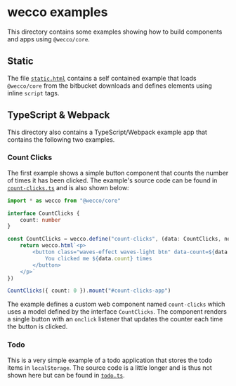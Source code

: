 # wecco examples

This directory contains some examples showing how to build components and apps using `@wecco/core`.

## Static

The file [`static.html`](./static.html) contains a self contained example that loads `@wecco/core` from the bitbucket downloads and defines elements using inline `script` tags.

## TypeScript & Webpack

This directory also contains a TypeScript/Webpack example app that contains the following two examples.

### Count Clicks

The first example shows a simple button component that counts the number of times it has been clicked. The example's source code can be found in [`count-clicks.ts`](./count-clicks.ts) and is also shown below:

```typescript
import * as wecco from "@wecco/core"

interface CountClicks {
    count: number
}

const CountClicks = wecco.define("count-clicks", (data: CountClicks, notifyUpdate) => {
    return wecco.html`<p>
        <button class="waves-effect waves-light btn" data-count=${data.count} @click=${() => { data.count++; notifyUpdate(); }}>
            You clicked me ${data.count} times
        </button>
    </p>`
})

CountClicks({ count: 0 }).mount("#count-clicks-app")
```

The example defines a custom web component named `count-clicks` which uses a model defined by the interface `CountClicks`. The component renders a single button with an `onclick` listener that updates the counter each time the button is clicked.

### Todo
This is a very simple example of a todo application that stores the todo items in `localStorage`. The source code is a little longer and is thus not shown here but can be found in [`todo.ts`](./todo.ts).